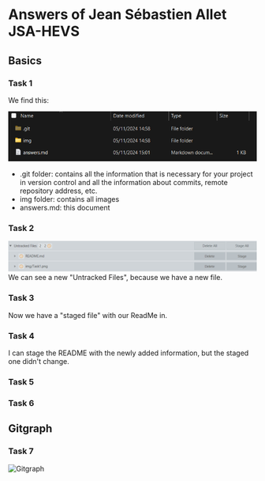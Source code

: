 # Answers of Jean Sébastien Allet JSA-HEVS

## Basics
### Task 1
We find this:

![Repo](img/Task1.png)
- .git folder: contains all the information that is necessary for your project in version control and all the information about commits, remote repository address, etc. 
- img folder: contains all images
- answers.md: this document

### Task 2
![Repo](img/Task2.png)
We can see a new "Untracked Files", because we have a new file.

### Task 3
Now we have a "staged file" with our ReadMe in.

### Task 4
I can stage the README with the newly added information, but the staged one didn't change.

### Task 5

### Task 6

## Gitgraph

### Task 7

![Gitgraph](img/gitgraph.svg)